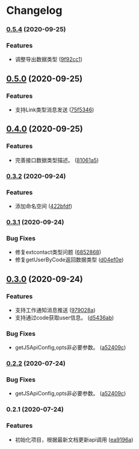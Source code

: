 # Changelog
### [0.5.4](https://github.com/imbooo/dingtalk.js/compare/v0.5.0...v0.5.4) (2020-09-25)


### Features

* 调整导出数据类型 ([9f92cc1](https://github.com/imbooo/dingtalk.js/commit/9f92cc186d51f78ea85795ee8f08374339d19c8a))

## [0.5.0](https://github.com/imbooo/dingtalk.js/compare/v0.4.0...v0.5.0) (2020-09-25)


### Features

* 支持Link类型消息发送 ([75f5346](https://github.com/imbooo/dingtalk.js/commit/75f5346ac0f714b83208bf12090c0f1d5b64e2b9))

## [0.4.0](https://github.com/imbooo/dingtalk.js/compare/v0.3.2...v0.4.0) (2020-09-25)


### Features

* 完善接口数据类型描述。 ([81061a5](https://github.com/imbooo/dingtalk.js/commit/81061a5b1e28ada16630b570249ac0b1a0785992))

### [0.3.2](https://github.com/imbooo/dingtalk.js/compare/v0.3.1...v0.3.2) (2020-09-24)


### Features

* 添加命名空间 ([422bfdf](https://github.com/imbooo/dingtalk.js/commit/422bfdf89f3f9b07299bea3615c20a19ed402f19))

### [0.3.1](https://github.com/imbooo/dingtalk.js/compare/v0.3.0...v0.3.1) (2020-09-24)


### Bug Fixes

* 修复extcontact类型问题 ([6852868](https://github.com/imbooo/dingtalk.js/commit/68528680a39d328dfaeef57b97a4a3d67d6237cc))
* 修复getUserByCode返回数据类型 ([d04ef0e](https://github.com/imbooo/dingtalk.js/commit/d04ef0e7cfa554931a1fb0715ca4dc77a7e6d4d7))

## [0.3.0](https://github.com/imbooo/dingtalk.js/compare/v0.2.1...v0.3.0) (2020-09-24)


### Features

* 支持工作通知消息推送 ([979028a](https://github.com/imbooo/dingtalk.js/commit/979028a344545ff5b93408ef9cdb57c5b604ac36))
* 支持通过code获取user信息。 ([d5436ab](https://github.com/imbooo/dingtalk.js/commit/d5436ab4ddf35bea1897cf3abfd5f49e8ca1b2d0))


### Bug Fixes

* getJSApiConfig,opts非必要参数。 ([a52409c](https://github.com/imbooo/dingtalk.js/commit/a52409ce7d73d10ec9ef0860c47d1be389af4000))

### [0.2.2](https://github.com/imbooo/dingtalk.js/compare/v0.2.1...v0.2.2) (2020-07-24)


### Bug Fixes

* getJSApiConfig,opts非必要参数。 ([a52409c](https://github.com/imbooo/dingtalk.js/commit/a52409ce7d73d10ec9ef0860c47d1be389af4000))

### 0.2.1 (2020-07-24)


### Features

* 初始化项目，根据最新文档更新api调用 ([ea9196a](https://github.com/imbooo/dingtalk.js/commit/ea9196a32f648394c78a3b53aa997baba9de6054))
